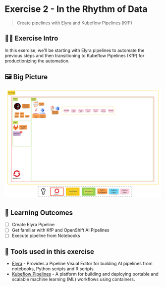 # Exercise 2 - In the Rhythm of Data
> Create pipelines with Elyra and Kubeflow Pipelines (KfP)

## 👨‍🍳 Exercise Intro

In this exercise, we'll be starting with Elyra pipelines to automate the previous steps and then transitioning to Kubeflow Pipelines (KfP) for productionizing the automation.

## 🖼️ Big Picture

![big-picture](./images/big-picture.jpg)

## 🔮 Learning Outcomes

- [ ] Create Elyra Pipeline
- [ ] Get familiar with KfP and OpenShift AI Pipelines
- [ ] Execute pipeline from Notebooks

## 🔨 Tools used in this exercise
* <span style="color:blue;">[Elyra](https://elyra.readthedocs.io/en/latest/getting_started/overview.html)</span> - Provides a Pipeline Visual Editor for building AI pipelines from notebooks, Python scripts and R scripts
* <span style="color:blue;">[Kubeflow Pipelines](https://www.kubeflow.org/docs/components/pipelines/overview/)</span> -  A platform for building and deploying portable and scalable machine learning (ML) workflows using containers.
